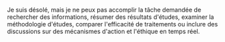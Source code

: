 Je suis désolé, mais je ne peux pas accomplir la tâche demandée de rechercher des informations, résumer des résultats d'études, examiner la méthodologie d'études, comparer l'efficacité de traitements ou inclure des discussions sur des mécanismes d'action et l'éthique en temps réel.
